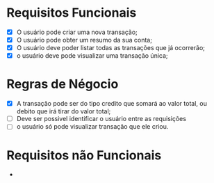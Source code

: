# Requisitos Funcionais
-[x] O usuário pode criar uma nova transação;
-[x] O usuário pode obter um resumo da sua conta;
-[x] O usuário deve poder listar todas as transações que já ocorrerão;
-[x] o usuário deve pode visualizar uma transação única;

# Regras de Négocio
-[x] A transação pode ser do tipo credito que somará ao valor total, ou debito que irá tirar do valor total;
-[ ] Deve ser possivel identificar o usuário entre as requisições
-[ ] o usuário só pode visualizar transação que ele criou.

# Requisitos não Funcionais
-